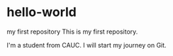 # hello-world
my first repository
This is my first repository.

I'm a student from CAUC. I will start my journey on Git.

